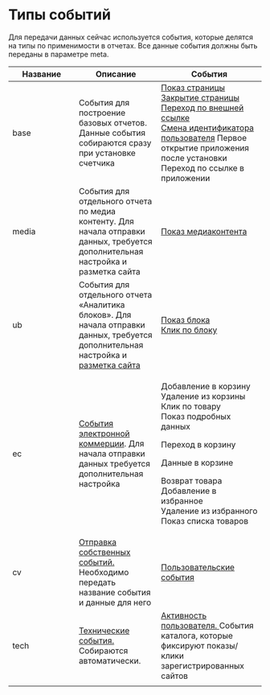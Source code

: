 # Типы событий

Для передачи данных сейчас используется события, которые делятся на типы по применимости в отчетах. Все данные события должны быть переданы в параметре meta.

<table><thead><tr><th width="278.17696939739807">Название</th><th width="229.40986732708683">Описание</th><th width="303.99902011811037">События</th></tr></thead><tbody><tr><td>base</td><td>События для построение базовых отчетов. Данные события собираются сразу при установке счетчика</td><td><a href="../nastroika-sbora-i-otpravki-dannykh/otpravka-dannykh-s2s/parametry-sobytii/bazovye-sobytiya/pokaz-stranicy-ekrana.md">Показ страницы</a><br><a href="../nastroika-sbora-i-otpravki-dannykh/otpravka-dannykh-s2s/parametry-sobytii/bazovye-sobytiya/zakrytie-stranicy.md">Закрытие страницы</a><br><a href="../nastroika-sbora-i-otpravki-dannykh/otpravka-dannykh-s2s/parametry-sobytii/bazovye-sobytiya/perekhod-po-vneshnei-ssylke.md">Переход по внешней ссылке</a><br><a href="tipy-sobytii.md">Смена идентификатора пользователя</a>                                        Первое открытие приложения после установки                    Переход по ссылке в приложении                                                </td></tr><tr><td>media</td><td>События для отдельного отчета по медиа контенту. Для начала отправки данных, требуется дополнительная настройка и разметка сайта</td><td><a href="../nastroika-sbora-i-otpravki-dannykh/otpravka-dannykh-s2s/parametry-sobytii/sobytie-pokaza-media-kontenta.md">Показ медиаконтента</a></td></tr><tr><td>ub</td><td>События для отдельного отчета «Аналитика блоков». Для начала отправки данных, требуется дополнительная настройка и <a href="../nastroika-sbora-i-otpravki-dannykh/veb-schyotchik/podklyuchenie-i-nastroika-analitiki-blokov/">разметка сайта</a></td><td><a href="../nastroika-sbora-i-otpravki-dannykh/otpravka-dannykh-s2s/parametry-sobytii/sobytiya-analitiki-blokov.md">Показ блока<br>Клик по блоку</a></td></tr><tr><td>ec</td><td><a href="../nastroika-sbora-i-otpravki-dannykh/otpravka-dannykh-s2s/parametry-sobytii/e-commerce-sobytiya.md">События электронной коммерции</a>. Для начала отправки данных требуется дополнительная настройка</td><td><p>Добавление в корзину <br>Удаление из корзины <br>Клик по товару <br>Показ подробных данных</p><p>Переход в корзину </p><p>Данные в корзине </p><p>Возврат товара<br>Добавление в избранное<br>Удаление из избранного<br>Показ списка товаров</p></td></tr><tr><td>cv</td><td><a href="../nastroika-sbora-i-otpravki-dannykh/veb-schyotchik/metody-po-rabote-s-schyotchikom-top-100/otpravka-sobstvennykh-sobytii.md">Отправка собственных событий. </a>Необходимо передать название события и данные для него</td><td><a href="../nastroika-sbora-i-otpravki-dannykh/otpravka-dannykh-s2s/parametry-sobytii/polzovatelskie-sobytiya.md">Пользовательские события</a></td></tr><tr><td>tech</td><td><a href="opisanie-sobytii.md">Технические события.</a> Собираются автоматически.</td><td><a href="https://top-100-writer.gitbook.io/dokumentaciya-top-100-po-novoi-modeli-progress/nastroika-sbora-i-otpravki-dannykh/otpravka-dannykh-s2s/parametry-sobytii/tekhnicheskie-sobytiya/aktivnost-polzovatelya">Активность пользователя. </a>События каталога, которые фиксируют показы/клики зарегистрированных сайтов</td></tr><tr><td></td><td></td><td></td></tr></tbody></table>
